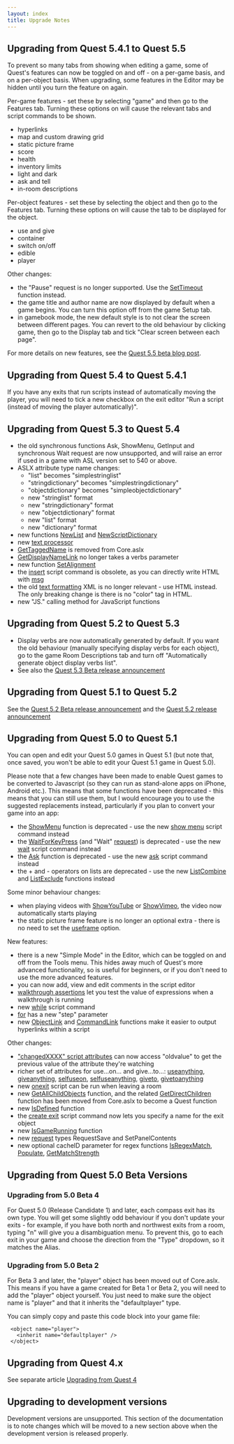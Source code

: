 ```yaml
---
layout: index
title: Upgrade Notes
---
```


Upgrading from Quest 5.4.1 to Quest 5.5
---------------------------------------

To prevent so many tabs from showing when editing a game, some of Quest's features can now be toggled on and off - on a per-game basis, and on a per-object basis. When upgrading, some features in the Editor may be hidden until you turn the feature on again.

Per-game features - set these by selecting "game" and then go to the Features tab. Turning these options on will cause the relevant tabs and script commands to be shown.

-   hyperlinks
-   map and custom drawing grid
-   static picture frame
-   score
-   health
-   inventory limits
-   light and dark
-   ask and tell
-   in-room descriptions

Per-object features - set these by selecting the object and then go to the Features tab. Turning these options on will cause the tab to be displayed for the object.

-   use and give
-   container
-   switch on/off
-   edible
-   player

Other changes:

-   the "Pause" request is no longer supported. Use the [SetTimeout](functions/corelibrary/settimeout.html) function instead.
-   the game title and author name are now displayed by default when a game begins. You can turn this option off from the game Setup tab.
-   in gamebook mode, the new default style is to not clear the screen between different pages. You can revert to the old behaviour by clicking game, then go to the Display tab and tick "Clear screen between each page".

For more details on new features, see the [Quest 5.5 beta blog post](http://blog.textadventures.co.uk/2013/12/19/quest-5-5-beta-is-now-available/).

Upgrading from Quest 5.4 to Quest 5.4.1
---------------------------------------

If you have any exits that run scripts instead of automatically moving the player, you will need to tick a new checkbox on the exit editor "Run a script (instead of moving the player automatically)".

Upgrading from Quest 5.3 to Quest 5.4
-------------------------------------

-   the old synchronous functions Ask, ShowMenu, GetInput and synchronous Wait request are now unsupported, and will raise an error if used in a game with ASL version set to 540 or above.
-   ASLX attribute type name changes:
    -   "list" becomes "simplestringlist"
    -   "stringdictionary" becomes "simplestringdictionary"
    -   "objectdictionary" becomes "simpleobjectdictionary"
    -   new "stringlist" format
    -   new "stringdictionary" format
    -   new "objectdictionary" format
    -   new "list" format
    -   new "dictionary" format
-   new functions [NewList](functions/newlist.html) and [NewScriptDictionary](functions/newscriptdictionary.html)
-   new [text processor](text_processor.html)
-   [GetTaggedName](functions/corelibrary/gettaggedname.html) is removed from Core.aslx
-   [GetDisplayNameLink](functions/corelibrary/getdisplaynamelink.html) no longer takes a verbs parameter
-   new function [SetAlignment](functions/corelibrary/setalignment.html)
-   the [insert](scripts/insert.html) script command is obsolete, as you can directly write HTML with [msg](scripts/msg.html)
-   the old [text formatting](tutorial/text_formatting.html) XML is no longer relevant - use HTML instead. The only breaking change is there is no "color" tag in HTML.
-   new "JS." calling method for JavaScript functions

Upgrading from Quest 5.2 to Quest 5.3
-------------------------------------

-   Display verbs are now automatically generated by default. If you want the old behaviour (manually specifying display verbs for each object), go to the game Room Descriptions tab and turn off "Automatically generate object display verbs list".
-   See also the [Quest 5.3 Beta release announcement](https://blog.textadventures.co.uk/2012/12/03/quest-5-3-beta-is-now-available/)

Upgrading from Quest 5.1 to Quest 5.2
-------------------------------------

See the [Quest 5.2 Beta release announcement](https://blog.textadventures.co.uk/2012/04/14/quest-5-2-beta-is-now-available/) and the [Quest 5.2 release announcement](https://blog.textadventures.co.uk/2012/05/12/quest-5-2-is-out-now/)

Upgrading from Quest 5.0 to Quest 5.1
-------------------------------------

You can open and edit your Quest 5.0 games in Quest 5.1 (but note that, once saved, you won't be able to edit your Quest 5.1 game in Quest 5.0).

Please note that a few changes have been made to enable Quest games to be converted to Javascript (so they can run as stand-alone apps on iPhone, Android etc.). This means that some functions have been deprecated - this means that you can still use them, but I would encourage you to use the suggested replacements instead, particularly if you plan to convert your game into an app:

-   the [ShowMenu](functions/showmenu.html) function is deprecated - use the new [show menu](scripts/show_menu.html) script command instead
-   the [WaitForKeyPress](functions/corelibrary/waitforkeypress.html) (and "Wait" [request](scripts/request.html)) is deprecated - use the new [wait](scripts/wait.html) script command instead
-   the [Ask](functions/ask.html) function is deprecated - use the new [ask](scripts/ask.html) script command instead
-   the + and - operators on lists are deprecated - use the new [ListCombine](functions/listcombine.html) and [ListExclude](functions/listexclude.html) functions instead

Some minor behaviour changes:

-   when playing videos with [ShowYouTube](functions/corelibrary/showyoutube.html) or [ShowVimeo](functions/corelibrary/showvimeo.html), the video now automatically starts playing
-   the static picture frame feature is no longer an optional extra - there is no need to set the [useframe](attributes/useframe.html) option.

New features:

-   there is a new "Simple Mode" in the Editor, which can be toggled on and off from the Tools menu. This hides away much of Quest's more advanced functionality, so is useful for beginners, or if you don't need to use the more advanced features.
-   you can now add, view and edit comments in the script editor
-   [walkthrough assertions](using_walkthroughs.html#Assertions) let you test the value of expressions when a walkthrough is running
-   new [while](scripts/while.html) script command
-   [for](scripts/for.html) has a new "step" parameter
-   new [ObjectLink](functions/corelibrary/objectlink.html) and [CommandLink](functions/corelibrary/commandlink.html) functions make it easier to output hyperlinks within a script

Other changes:

-   ["changedXXXX" script attributes](change_scripts.html) can now access "oldvalue" to get the previous value of the attribute they're watching
-   richer set of attributes for use...on... and give...to...: [useanything](attributes/useanything.html), [giveanything](attributes/giveanything.html), [selfuseon](attributes/selfuseon.html), [selfuseanything](attributes/selfuseanything.html), [giveto](attributes/giveto.html), [givetoanything](attributes/givetoanything.html)
-   new [onexit](attributes/onexit.html) script can be run when leaving a room
-   new [GetAllChildObjects](functions/getallchildobjects.html) function, and the related [GetDirectChildren](functions/getdirectchildren.html) function has been moved from Core.aslx to become a Quest function
-   new [IsDefined](functions/isdefined.html) function
-   the [create exit](scripts/create_exit.html) script command now lets you specify a name for the exit object
-   new [IsGameRunning](functions/isgamerunning.html) function
-   new [request](scripts/request.html) types RequestSave and SetPanelContents
-   new optional cacheID parameter for regex functions [IsRegexMatch](functions/isregexmatch.html), [Populate](functions/populate.html), [GetMatchStrength](functions/getmatchstrength.html)

Upgrading from Quest 5.0 Beta Versions
--------------------------------------

### Upgrading from 5.0 Beta 4

For Quest 5.0 (Release Candidate 1) and later, each compass exit has its own type. You will get some slightly odd behaviour if you don't update your exits - for example, if you have both north and northwest exits from a room, typing "n" will give you a disambiguation menu. To prevent this, go to each exit in your game and choose the direction from the "Type" dropdown, so it matches the Alias.

### Upgrading from 5.0 Beta 2

For Beta 3 and later, the "player" object has been moved out of Core.aslx. This means if you have a game created for Beta 1 or Beta 2, you will need to add the "player" object yourself. You just need to make sure the object name is "player" and that it inherits the "defaultplayer" type.

You can simply copy and paste this code block into your game file:

     <object name="player">
       <inherit name="defaultplayer" />
     </object>

Upgrading from Quest 4.x
------------------------

See separate article [Upgrading from Quest 4](upgrading_from_quest_4.html)

Upgrading to development versions
---------------------------------

Development versions are unsupported. This section of the documentation is to note changes which will be moved to a new section above when the development version is released properly.

